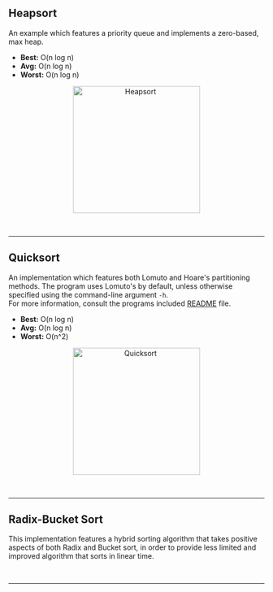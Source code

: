 ## Heapsort  
  An example which features a priority queue and implements a zero-based, max heap.
  * **Best:** O(n log n)
  * **Avg:** O(n log n)
  * **Worst:** O(n log n)

  <p align="center">
    <img src="https://cloud.githubusercontent.com/assets/16360374/20862706/08cfb1e0-b967-11e6-8a87-d76b47fdcdb0.gif" height= "250" title="Heapsort">
  </p>

<br>

___________  


## Quicksort  
  An implementation which features both Lomuto and Hoare's partitioning methods. The program uses Lomuto's by default, unless otherwise specified using the command-line argument ```-h```.  
  For more information, consult the programs included [README](https://github.com/JonSn0w/Sorting/blob/master/Quicksort/README.txt) file.
  * **Best:** O(n log n)
  * **Avg:** O(n log n)
  * **Worst:** O(n^2)

  <p align="center">
    <img src="https://cloud.githubusercontent.com/assets/16360374/20862706/08cfb1e0-b967-11e6-8a87-d76b47fdcdb0.gif" height= "250" title="Quicksort">
  </p>

<br>

___________  


## Radix-Bucket Sort  
  This implementation features a hybrid sorting algorithm that takes positive aspects of both Radix and Bucket sort, in order to provide less limited and improved algorithm that sorts in linear time.

<br>

___________  
